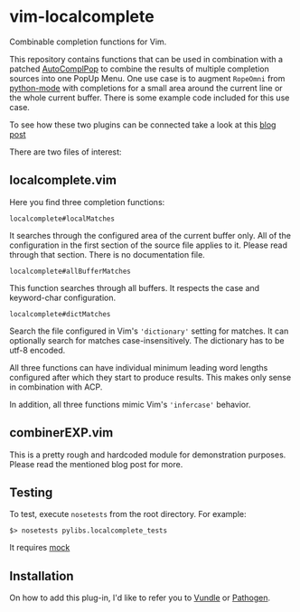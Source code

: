 vim-localcomplete
=================

Combinable completion functions for Vim.

This repository contains functions that can be used in combination with
a patched [AutoComplPop](https://github.com/dirkwallenstein/vim-autocomplpop) to
combine the results of multiple completion sources into one PopUp Menu.  One use
case is to augment `RopeOmni` from
[python-mode](https://github.com/klen/python-mode) with completions for a small
area around the current line or the whole current buffer.  There is some example
code included for this use case.

To see how these two plugins can be connected take a look at this
[blog post](http://vertuxeltes.blogspot.de/2013/05/powerful-insert-mode-completion.html)

There are two files of interest:

localcomplete.vim
-----------------
Here you find three completion functions:

    localcomplete#localMatches

It searches through the configured area of the current buffer only.  All of the
configuration in the first section of the source file applies to it.  Please
read through that section.  There is no documentation file.

    localcomplete#allBufferMatches

This function searches through all buffers.  It respects the case and
keyword-char configuration.

    localcomplete#dictMatches

Search the file configured in Vim's `'dictionary'` setting for matches.  It can
optionally search for matches case-insensitively.  The dictionary has to be
utf-8 encoded.

All three functions can have individual minimum leading word lengths configured
after which they start to produce results.  This makes only sense in
combination with ACP.

In addition, all three functions mimic Vim's `'infercase'` behavior.

combinerEXP.vim
---------------
This is a pretty rough and hardcoded module for demonstration purposes.  Please
read the mentioned blog post for more.

Testing
-------
To test, execute `nosetests` from the root directory. For example:

    $> nosetests pylibs.localcomplete_tests

It requires [mock](https://pypi.python.org/pypi/mock)

Installation
------------
On how to add this plug-in, I'd like to refer you to
[Vundle](https://github.com/gmarik/vundle) or
[Pathogen](https://github.com/tpope/vim-pathogen).
